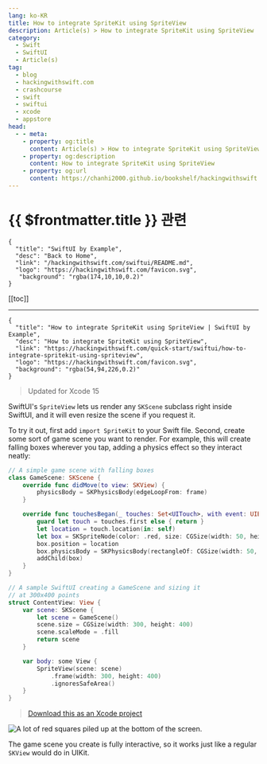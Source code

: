 ```yaml
---
lang: ko-KR
title: How to integrate SpriteKit using SpriteView
description: Article(s) > How to integrate SpriteKit using SpriteView
category:
  - Swift
  - SwiftUI
  - Article(s)
tag: 
  - blog
  - hackingwithswift.com
  - crashcourse
  - swift
  - swiftui
  - xcode
  - appstore
head:
  - - meta:
    - property: og:title
      content: Article(s) > How to integrate SpriteKit using SpriteView
    - property: og:description
      content: How to integrate SpriteKit using SpriteView
    - property: og:url
      content: https://chanhi2000.github.io/bookshelf/hackingwithswift.com/swiftui/how-to-integrate-spritekit-using-spriteview.html
---
```


# {{ $frontmatter.title }} 관련

```component VPCard
{
  "title": "SwiftUI by Example",
  "desc": "Back to Home",
  "link": "/hackingwithswift.com/swiftui/README.md",
  "logo": "https://hackingwithswift.com/favicon.svg",
   "background": "rgba(174,10,10,0.2)"
}
```

[[toc]]

---

```component VPCard
{
  "title": "How to integrate SpriteKit using SpriteView | SwiftUI by Example",
  "desc": "How to integrate SpriteKit using SpriteView",
  "link": "https://hackingwithswift.com/quick-start/swiftui/how-to-integrate-spritekit-using-spriteview",
  "logo": "https://hackingwithswift.com/favicon.svg",
  "background": "rgba(54,94,226,0.2)"
}
```

> Updated for Xcode 15

SwiftUI's `SpriteView` lets us render any `SKScene` subclass right inside SwiftUI, and it will even resize the scene if you request it.

To try it out, first add `import SpriteKit` to your Swift file. Second, create some sort of game scene you want to render. For example, this will create falling boxes wherever you tap, adding a physics effect so they interact neatly:

```swift
// A simple game scene with falling boxes
class GameScene: SKScene {
    override func didMove(to view: SKView) {
        physicsBody = SKPhysicsBody(edgeLoopFrom: frame)
    }

    override func touchesBegan(_ touches: Set<UITouch>, with event: UIEvent?) {
        guard let touch = touches.first else { return }
        let location = touch.location(in: self)
        let box = SKSpriteNode(color: .red, size: CGSize(width: 50, height: 50))
        box.position = location
        box.physicsBody = SKPhysicsBody(rectangleOf: CGSize(width: 50, height: 50))
        addChild(box)
    }
}

// A sample SwiftUI creating a GameScene and sizing it
// at 300x400 points
struct ContentView: View {
    var scene: SKScene {
        let scene = GameScene()
        scene.size = CGSize(width: 300, height: 400)
        scene.scaleMode = .fill
        return scene
    }

    var body: some View {
        SpriteView(scene: scene)
            .frame(width: 300, height: 400)
            .ignoresSafeArea()
    }
}
```

> [<FontIcon icon="fas fa-file-zipper"/>Download this as an Xcode project](https://hackingwithswift.com/files/projects/swiftui/how-to-integrate-spritekit-using-spriteview-1.zip)

![A lot of red squares piled up at the bottom of the screen.](https://hackingwithswift.com/img/books/quick-start/swiftui/how-to-integrate-spritekit-using-spriteview-1~dark.png)

The game scene you create is fully interactive, so it works just like a regular `SKView` would do in UIKit.

